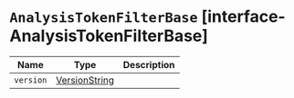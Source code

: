 # `AnalysisTokenFilterBase` [interface-AnalysisTokenFilterBase]

| Name | Type | Description |
| - | - | - |
| `version` | [VersionString](./VersionString.md) | &nbsp; |
